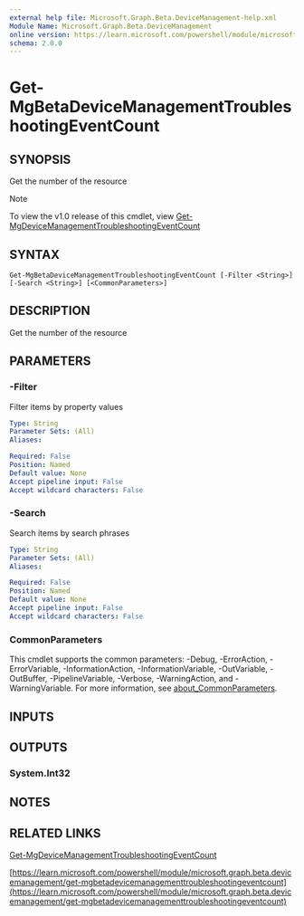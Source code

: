 ```yaml
---
external help file: Microsoft.Graph.Beta.DeviceManagement-help.xml
Module Name: Microsoft.Graph.Beta.DeviceManagement
online version: https://learn.microsoft.com/powershell/module/microsoft.graph.beta.devicemanagement/get-mgbetadevicemanagementtroubleshootingeventcount
schema: 2.0.0
---
```


# Get-MgBetaDeviceManagementTroubleshootingEventCount

## SYNOPSIS
Get the number of the resource

> [!NOTE]
> To view the v1.0 release of this cmdlet, view [Get-MgDeviceManagementTroubleshootingEventCount](/powershell/module/Microsoft.Graph.DeviceManagement/Get-MgDeviceManagementTroubleshootingEventCount?view=graph-powershell-1.0)

## SYNTAX

```
Get-MgBetaDeviceManagementTroubleshootingEventCount [-Filter <String>] [-Search <String>] [<CommonParameters>]
```

## DESCRIPTION
Get the number of the resource

## PARAMETERS

### -Filter
Filter items by property values

```yaml
Type: String
Parameter Sets: (All)
Aliases:

Required: False
Position: Named
Default value: None
Accept pipeline input: False
Accept wildcard characters: False
```

### -Search
Search items by search phrases

```yaml
Type: String
Parameter Sets: (All)
Aliases:

Required: False
Position: Named
Default value: None
Accept pipeline input: False
Accept wildcard characters: False
```

### CommonParameters
This cmdlet supports the common parameters: -Debug, -ErrorAction, -ErrorVariable, -InformationAction, -InformationVariable, -OutVariable, -OutBuffer, -PipelineVariable, -Verbose, -WarningAction, and -WarningVariable. For more information, see [about_CommonParameters](http://go.microsoft.com/fwlink/?LinkID=113216).

## INPUTS

## OUTPUTS

### System.Int32
## NOTES

## RELATED LINKS
[Get-MgDeviceManagementTroubleshootingEventCount](/powershell/module/Microsoft.Graph.DeviceManagement/Get-MgDeviceManagementTroubleshootingEventCount?view=graph-powershell-1.0)

[https://learn.microsoft.com/powershell/module/microsoft.graph.beta.devicemanagement/get-mgbetadevicemanagementtroubleshootingeventcount](https://learn.microsoft.com/powershell/module/microsoft.graph.beta.devicemanagement/get-mgbetadevicemanagementtroubleshootingeventcount)


